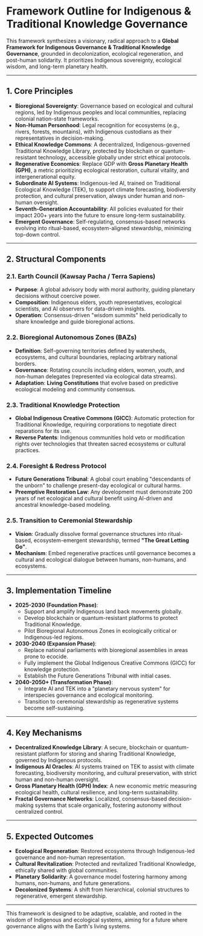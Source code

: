 # Framework Outline for Indigenous & Traditional Knowledge Governance

This framework synthesizes a visionary, radical approach to a **Global Framework for Indigenous Governance & Traditional Knowledge Governance**, grounded in decolonization, ecological regeneration, and post-human solidarity. It prioritizes Indigenous sovereignty, ecological wisdom, and long-term planetary health.

---

## 1. Core Principles
- **Bioregional Sovereignty**: Governance based on ecological and cultural regions, led by Indigenous peoples and local communities, replacing colonial nation-state frameworks.
- **Non-Human Personhood**: Legal recognition for ecosystems (e.g., rivers, forests, mountains), with Indigenous custodians as their representatives in decision-making.
- **Ethical Knowledge Commons**: A decentralized, Indigenous-governed Traditional Knowledge Library, protected by blockchain or quantum-resistant technology, accessible globally under strict ethical protocols.
- **Regenerative Economics**: Replace GDP with **Gross Planetary Health (GPH)**, a metric prioritizing ecological restoration, cultural vitality, and intergenerational equity.
- **Subordinate AI Systems**: Indigenous-led AI, trained on Traditional Ecological Knowledge (TEK), to support climate forecasting, biodiversity protection, and cultural preservation, always under human and non-human oversight.
- **Seventh-Generation Accountability**: All policies evaluated for their impact 200+ years into the future to ensure long-term sustainability.
- **Emergent Governance**: Self-regulating, consensus-based networks evolving into ritual-based, ecosystem-aligned stewardship, minimizing top-down control.

---

## 2. Structural Components
### 2.1. Earth Council (Kawsay Pacha / Terra Sapiens)
- **Purpose**: A global advisory body with moral authority, guiding planetary decisions without coercive power.
- **Composition**: Indigenous elders, youth representatives, ecological scientists, and AI observers for data-driven insights.
- **Operation**: Consensus-driven "wisdom summits" held periodically to share knowledge and guide bioregional actions.

### 2.2. Bioregional Autonomous Zones (BAZs)
- **Definition**: Self-governing territories defined by watersheds, ecosystems, and cultural boundaries, replacing arbitrary national borders.
- **Governance**: Rotating councils including elders, women, youth, and non-human delegates (represented via ecological data streams).
- **Adaptation**: **Living Constitutions** that evolve based on predictive ecological modeling and community consensus.

### 2.3. Traditional Knowledge Protection
- **Global Indigenous Creative Commons (GICC)**: Automatic protection for Traditional Knowledge, requiring corporations to negotiate direct reparations for its use.
- **Reverse Patents**: Indigenous communities hold veto or modification rights over technologies that threaten sacred ecosystems or cultural practices.

### 2.4. Foresight & Redress Protocol
- **Future Generations Tribunal**: A global court enabling "descendants of the unborn" to challenge present-day ecological or cultural harms.
- **Preemptive Restoration Law**: Any development must demonstrate 200 years of net ecological and cultural benefit using AI-driven and ancestral knowledge-based modeling.

### 2.5. Transition to Ceremonial Stewardship
- **Vision**: Gradually dissolve formal governance structures into ritual-based, ecosystem-emergent stewardship, termed **"The Great Letting Go"**.
- **Mechanism**: Embed regenerative practices until governance becomes a cultural and ecological dialogue between humans, non-humans, and ecosystems.

---

## 3. Implementation Timeline
- **2025-2030 (Foundation Phase)**:
  - Support and amplify Indigenous land back movements globally.
  - Develop blockchain or quantum-resistant platforms to protect Traditional Knowledge.
  - Pilot Bioregional Autonomous Zones in ecologically critical or Indigenous-led regions.
- **2030-2040 (Expansion Phase)**:
  - Replace national parliaments with bioregional assemblies in areas prone to ecocide.
  - Fully implement the Global Indigenous Creative Commons (GICC) for knowledge protection.
  - Establish the Future Generations Tribunal with initial cases.
- **2040-2050+ (Transformation Phase)**:
  - Integrate AI and TEK into a "planetary nervous system" for interspecies governance and ecological monitoring.
  - Transition to ceremonial stewardship as regenerative systems become self-sustaining.

---

## 4. Key Mechanisms
- **Decentralized Knowledge Library**: A secure, blockchain or quantum-resistant platform for storing and sharing Traditional Knowledge, governed by Indigenous protocols.
- **Indigenous AI Oracles**: AI systems trained on TEK to assist with climate forecasting, biodiversity monitoring, and cultural preservation, with strict human and non-human oversight.
- **Gross Planetary Health (GPH) Index**: A new economic metric measuring ecological health, cultural resilience, and long-term sustainability.
- **Fractal Governance Networks**: Localized, consensus-based decision-making systems that scale organically, fostering autonomy without centralized control.

---

## 5. Expected Outcomes
- **Ecological Regeneration**: Restored ecosystems through Indigenous-led governance and non-human representation.
- **Cultural Revitalization**: Protected and revitalized Traditional Knowledge, ethically shared with global communities.
- **Planetary Solidarity**: A governance model fostering harmony among humans, non-humans, and future generations.
- **Decolonized Systems**: A shift from hierarchical, colonial structures to regenerative, emergent stewardship.

---

This framework is designed to be adaptive, scalable, and rooted in the wisdom of Indigenous and ecological systems, aiming for a future where governance aligns with the Earth's living systems.
